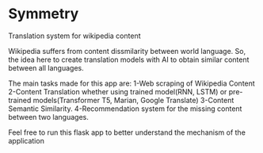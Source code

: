 # Symmetry
Translation system for wikipedia content


Wikipedia suffers from content dissmilarity between world language. 
So, the idea here to create translation models with AI to obtain similar content between all languages.

The main tasks made for this app are:
1-Web scraping of Wikipedia Content
2-Content Translation whether using trained model(RNN, LSTM) or pre-trained models(Transformer T5, Marian, Google Translate)
3-Content Semantic Similarity.
4-Recommendation system for the missing content between two languages.

Feel free to run this flask app to better understand the mechanism of the application
